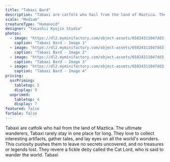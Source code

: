 ```yaml
---
title: "Tabaxi Bard"
description: "Tabaxi are catfolk who hail from the land of Maztica. The ultimate wanderers, Tabaxi rarely stay in one place for long. They love to collect interesting artifacts, gather tales, and lay eyes on all the world's wonders. This curiosity pushes them to leave no secrets uncovered, and no treasures or legends lost. They revere a fickle deity called the Cat Lord, who is said to wander the world. Tabaxi"
scale: "Medium"
creatureType: "Humanoid"
designer: "Yasashii Kyojin Studio"
photos:
  - image: "https://dl2.myminifactory.com/object-assets/65824311047dd3.57685663/images/720X720-tabaxi-04-ps.jpg"
    caption: "Tabaxi Bard - Image 1"
  - image: "https://dl2.myminifactory.com/object-assets/65824311047dd3.57685663/images/720X720-tabaxi-04-scale.jpg"
    caption: "Tabaxi Bard - Image 2"
  - image: "https://dl2.myminifactory.com/object-assets/65824311047dd3.57685663/images/720X720-tabaxi-04-c.jpg"
    caption: "Tabaxi Bard - Image 3"
  - image: "https://dl2.myminifactory.com/object-assets/65824311047dd3.57685663/images/720X720-tabaxi-04-b.jpg"
    caption: "Tabaxi Bard - Image 4"
pricing:
  osrPriming:
    tabletop: 5
    display: 9
  unprimed:
    tabletop: 4
    display: 7
featured: false
forSale: false
---
```


Tabaxi are catfolk who hail from the land of Maztica. The ultimate wanderers, Tabaxi rarely stay in one place for long. They love to collect interesting artifacts, gather tales, and lay eyes on all the world's wonders. This curiosity pushes them to leave no secrets uncovered, and no treasures or legends lost. They revere a fickle deity called the Cat Lord, who is said to wander the world. Tabaxi